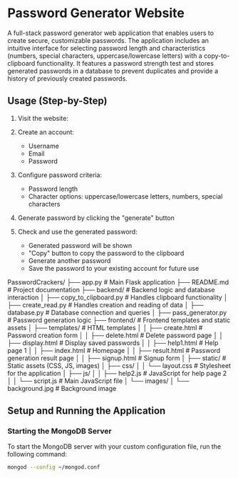 # Password Generator Website
A full-stack password generator web application that enables users to create secure, customizable passwords. The application includes an intuitive interface for selecting password length and characteristics (numbers, special characters, uppercase/lowercase letters) with a copy-to-clipboard functionality. It features a password strength test and stores generated passwords in a database to prevent duplicates and provide a history of previously created passwords.
## Usage (Step-by-Step)
1. Visit the website:

2. Create an account:
   - Username
   - Email
   - Password

3. Configure password criteria:
   - Password length
   - Character options: uppercase/lowercase letters, numbers, special characters

4. Generate password by clicking the "generate" button

5. Check and use the generated password:
   - Generated password will be shown
   - "Copy" button to copy the password to the clipboard
   - Generate another password
   - Save the password to your existing account for future use


PasswordCrackers/
├── app.py                     # Main Flask application
├── README.md                  # Project documentation
├── backend/                   # Backend logic and database interaction
│   ├── copy_to_clipboard.py   # Handles clipboard functionality
│   ├── create_read.py         # Handles creation and reading of data
│   ├── database.py            # Database connection and queries
│   ├── pass_generator.py      # Password generation logic
├── frontend/                  # Frontend templates and static assets
│   ├── templates/             # HTML templates
│   │   ├── create.html        # Password creation form
│   │   ├── delete.html        # Delete password page
│   │   ├── display.html       # Display saved passwords
│   │   ├── help1.html         # Help page 1
│   │   ├── index.html         # Homepage
│   │   ├── result.html        # Password generation result page
│   │   ├── signup.html        # Signup form
│   ├── static/                # Static assets (CSS, JS, images)
│       ├── css/
│       │   └── layout.css     # Stylesheet for the application
│       ├── js/
│       │   ├── help2.js       # JavaScript for help page 2
│       │   └── script.js      # Main JavaScript file
│       └── images/
│           └── background.jpg # Background image

## Setup and Running the Application

### Starting the MongoDB Server
To start the MongoDB server with your custom configuration file, run the following command:
```bash
mongod --config ~/mongod.conf
